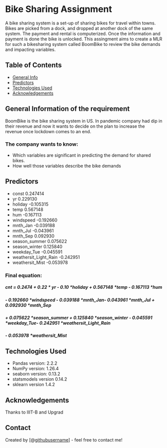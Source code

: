 # Bike Sharing Assignment
A bike sharing system is a set-up of sharing bikes for travel within towns. Bikes are picked from a dock, and dropped at another dock of the same system. The payment and rental is computerized. Once the information and payment is done the bike is unlocked.
This assingment aims to create a MLR for such a bikesharing system called BoomBike to review the bike demands and impacting variables.

## Table of Contents
* [General Info](#general-information-of-the-requirement)
* [Predictors](#predictors)
* [Technologies Used](#technologies-used)
* [Acknowledgements](#acknowledgements)

<!-- You can include any other section that is pertinent to your problem -->

## General Information of the requirement
BoomBike is the bike sharing system in US. In pandemic company had dip in their revenue and now it wants to decide on the plan to increase the revenue once lockdown comes to an end.
### The company wants to know:
- Which variables are significant in predicting the demand for shared bikes.
- How well those variables describe the bike demands

<!-- You don't have to answer all the questions - just the ones relevant to your project. -->

## Predictors
- const                    0.247414
- yr                       0.229130
- holiday                 -0.105315
- temp                     0.567148
- hum                     -0.167113
- windspeed               -0.192660
- mnth_Jan                -0.039188
- mnth_Jul                -0.043961
- mnth_Sep                 0.092930
- season_summer            0.075622
- season_winter            0.125840
- weekday_Tue             -0.045591
- weathersit_Light_Rain   -0.242951
- weathersit_Mist         -0.053978

### Final equation:
##### cnt = 0.2474 + 0.22  * yr - 0.10 *holiday + 0.567148 *temp - 0.167113 *hum 
##### - 0.192660 *windspeed - 0.039188 *mnth_Jan- 0.043961 *mnth_Jul + 0.092930 *mnth_Sep 
##### + 0.075622 *season_summer + 0.125840 *season_winter - 0.045591 *weekday_Tue- 0.242951 *weathersit_Light_Rain 
##### - 0.053978 *weathersit_Mist

## Technologies Used
- Pandas version: 2.2.2
- NumPy version: 1.26.4
- seaborn version: 0.13.2
- statsmodels version 0.14.2
- sklearn version 1.4.2

<!-- As the libraries versions keep on changing, it is recommended to mention the version of library used in this project -->

## Acknowledgements
Thanks to IIIT-B and Upgrad


## Contact
Created by [@[githubusername](https://github.com/kandiadi)] - feel free to contact me!



